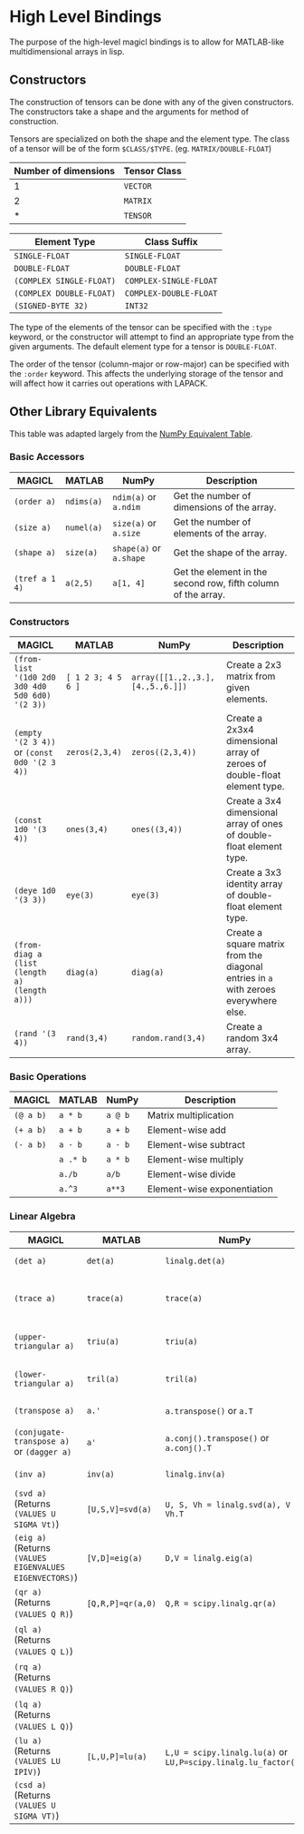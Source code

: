 # High Level Bindings

The purpose of the high-level magicl bindings is to allow for MATLAB-like multidimensional arrays in lisp. 

## Constructors

The construction of tensors can be done with any of the given constructors. The constructors take a shape and the arguments for method of construction.

Tensors are specialized on both the shape and the element type. The class of a tensor will be of the form `$CLASS/$TYPE`. (eg. `MATRIX/DOUBLE-FLOAT`)

| Number of dimensions | Tensor Class    |
|----------------------|-----------------|
| 1                    | `VECTOR`        |
| 2                    | `MATRIX`        |
| *                    | `TENSOR`        |

| Element Type             | Class Suffix           |
|--------------------------|------------------------|
| `SINGLE-FLOAT`           | `SINGLE-FLOAT`         |
| `DOUBLE-FLOAT`           | `DOUBLE-FLOAT`         |
| `(COMPLEX SINGLE-FLOAT)` | `COMPLEX-SINGLE-FLOAT` |
| `(COMPLEX DOUBLE-FLOAT)` | `COMPLEX-DOUBLE-FLOAT` |
| `(SIGNED-BYTE 32)`       | `INT32`                |

The type of the elements of the tensor can be specified with the `:type` keyword, or the constructor will attempt to find an appropriate type from the given arguments. The default element type for a tensor is `DOUBLE-FLOAT`.

The order of the tensor (column-major or row-major) can be specified with the `:order` keyword. This affects the underlying storage of the tensor and will affect how it carries out operations with LAPACK. 


## Other Library Equivalents

This table was adapted largely from the [NumPy Equivalent Table](https://docs.scipy.org/doc/numpy/user/numpy-for-matlab-users.html#linear-algebra-equivalents).

### Basic Accessors

| MAGICL         | MATLAB     | NumPy                   | Description                                                   |
|----------------|------------|-------------------------|---------------------------------------------------------------|
| `(order a)`    | `ndims(a)` | `ndim(a)` or `a.ndim`   | Get the number of dimensions of the array.                    |
| `(size a)`     | `numel(a)` | `size(a)` or `a.size`   | Get the number of elements of the array.                      |
| `(shape a)`    | `size(a)`  | `shape(a)` or `a.shape` | Get the shape of the array.                                   |
| `(tref a 1 4)` | `a(2,5)`   | `a[1, 4]`               | Get the element in the second row, fifth column of the array. |

### Constructors

| MAGICL                                          | MATLAB             | NumPy                             | Description                                                                          |
|-------------------------------------------------|--------------------|-----------------------------------|--------------------------------------------------------------------------------------|
| `(from-list '(1d0 2d0 3d0 4d0 5d0 6d0) '(2 3))` | `[ 1 2 3; 4 5 6 ]` | `array([[1.,2.,3.], [4.,5.,6.]])` | Create a 2x3 matrix from given elements.                                             |
| `(empty '(2 3 4))` or `(const 0d0 '(2 3 4))`    | `zeros(2,3,4)`     | `zeros((2,3,4))`                  | Create a 2x3x4 dimensional array of zeroes of double-float element type.             |
| `(const 1d0 '(3 4))`                            | `ones(3,4)`        | `ones((3,4))`                     | Create a 3x4 dimensional array of ones of double-float element type.                 |
| `(deye 1d0 '(3 3))`                             | `eye(3)`           | `eye(3)`                          | Create a 3x3 identity array of double-float element type.                            |
| `(from-diag a (list (length a) (length a)))`    | `diag(a)`          | `diag(a)`                         | Create a square matrix from the diagonal entries in `a` with zeroes everywhere else. |
| `(rand '(3 4))`                                 | `rand(3,4)`        | `random.rand(3,4)`                | Create a random 3x4 array.                                                           |

### Basic Operations

| MAGICL    | MATLAB   | NumPy            | Description                 |
|-----------|----------|------------------|-----------------------------|
| `(@ a b)` | `a * b`  | `a @ b`          | Matrix multiplication       |
| `(+ a b)` | `a + b`  | `a + b`      | Element-wise add            |
| `(- a b)` | `a - b`  | `a - b` | Element-wise subtract       |
|           | `a .* b` | `a * b`          | Element-wise multiply       |
|           | `a./b`   | `a/b`            | Element-wise divide         |
|           | `a.^3`   | `a**3`           | Element-wise exponentiation |

### Linear Algebra

| MAGICL                                                  | MATLAB            | NumPy                                                          | Description                                |
|---------------------------------------------------------|-------------------|----------------------------------------------------------------|--------------------------------------------|
| `(det a)`                                               | `det(a)`          | `linalg.det(a)`                                                | Determinant of matrix                      |
| `(trace a)`                                             | `trace(a)`        | `trace(a)`                                                     | Trace (sum of diagonal elements) of matrix |
| `(upper-triangular a)`                                  | `triu(a)`         | `triu(a)`                                                      | Upper triangular part of matrix            |
| `(lower-triangular a)`                                  | `tril(a)`         | `tril(a)`                                                      | Lower triangular part of matrix            |
| `(transpose a)`                                         | `a.'`             | `a.transpose()` or `a.T`                                       | Transpose of matrix                        |
| `(conjugate-transpose a)` or `(dagger a)`               | `a'`              | `a.conj().transpose()` or `a.conj().T`                         | Conjugate transpose of matrix              |
| `(inv a)`                                               | `inv(a)`          | `linalg.inv(a)`                                                | Inverse of matrix                          |
| `(svd a)` (Returns `(VALUES U SIGMA Vt)`)               | `[U,S,V]=svd(a)`  | `U, S, Vh = linalg.svd(a), V = Vh.T`                           | Singular value decomposition of matrix     |
| `(eig a)` (Returns `(VALUES EIGENVALUES EIGENVECTORS)`) | `[V,D]=eig(a)`    | `D,V = linalg.eig(a)`                                          | Eigenvalues and eigenvectors of matrix     |
| `(qr a)` (Returns `(VALUES Q R)`)                       | `[Q,R,P]=qr(a,0)` | `Q,R = scipy.linalg.qr(a)`                                     | QR factorization of matrix                 |
| `(ql a)` (Returns `(VALUES Q L)`)                       |                   |                                                                | QL factorization of matrix                 |
| `(rq a)` (Returns `(VALUES R Q)`)                       |                   |                                                                | RQ factorization of matrix                 |
| `(lq a)` (Returns `(VALUES L Q)`)                       |                   |                                                                | LQ factorization of matrix                 |
| `(lu a)` (Returns `(VALUES LU IPIV)`)                   | `[L,U,P]=lu(a)`   | `L,U = scipy.linalg.lu(a)` or `LU,P=scipy.linalg.lu_factor(a)` | LU decomposition of matrix                 |
| `(csd a)` (Returns `(VALUES U SIGMA VT)`)               |                   |                                                                | Cosine-sine decomposition of matrix        |
